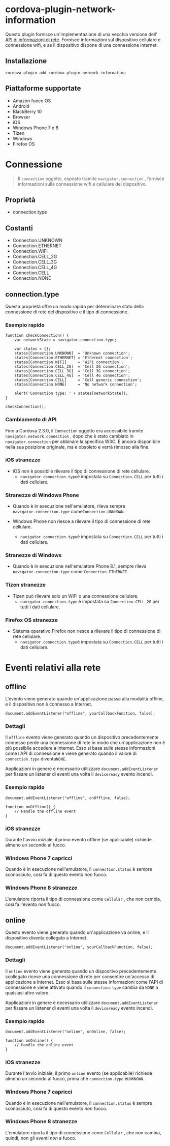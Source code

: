 <!---
    Licensed to the Apache Software Foundation (ASF) under one
    or more contributor license agreements.  See the NOTICE file
    distributed with this work for additional information
    regarding copyright ownership.  The ASF licenses this file
    to you under the Apache License, Version 2.0 (the
    "License"); you may not use this file except in compliance
    with the License.  You may obtain a copy of the License at

      http://www.apache.org/licenses/LICENSE-2.0

    Unless required by applicable law or agreed to in writing,
    software distributed under the License is distributed on an
    "AS IS" BASIS, WITHOUT WARRANTIES OR CONDITIONS OF ANY
    KIND, either express or implied.  See the License for the
    specific language governing permissions and limitations
    under the License.
-->

# cordova-plugin-network-information

Questo plugin fornisce un'implementazione di una vecchia versione dell' [API di informazioni di rete][1]. Fornisce informazioni sul dispositivo cellulare e connessione wifi, e se il dispositivo dispone di una connessione internet.

[1]: http://www.w3.org/TR/2011/WD-netinfo-api-20110607/

## Installazione

    cordova plugin add cordova-plugin-network-information

## Piattaforme supportate

- Amazon fuoco OS
- Android
- BlackBerry 10
- Browser
- iOS
- Windows Phone 7 e 8
- Tizen
- Windows
- Firefox OS

# Connessione

> Il `connection` oggetto, esposto tramite `navigator.connection` , fornisce informazioni sulla connessione wifi e cellulare del dispositivo.

## Proprietà

- connection.type

## Costanti

- Connection.UNKNOWN
- Connection.ETHERNET
- Connection.WIFI
- Connection.CELL_2G
- Connection.CELL_3G
- Connection.CELL_4G
- Connection.CELL
- Connection.NONE

## connection.type

Questa proprietà offre un modo rapido per determinare stato della connessione di rete del dispositivo e il tipo di connessione.

### Esempio rapido

    function checkConnection() {
        var networkState = navigator.connection.type;

        var states = {};
        states[Connection.UNKNOWN]  = 'Unknown connection';
        states[Connection.ETHERNET] = 'Ethernet connection';
        states[Connection.WIFI]     = 'WiFi connection';
        states[Connection.CELL_2G]  = 'Cell 2G connection';
        states[Connection.CELL_3G]  = 'Cell 3G connection';
        states[Connection.CELL_4G]  = 'Cell 4G connection';
        states[Connection.CELL]     = 'Cell generic connection';
        states[Connection.NONE]     = 'No network connection';

        alert('Connection type: ' + states[networkState]);
    }

    checkConnection();

### Cambiamento di API

Fino a Cordova 2.3.0, il `Connection` oggetto era accessibile tramite `navigator.network.connection` , dopo che è stato cambiato in `navigator.connection` per abbinare la specifica W3C. È ancora disponibile nella sua posizione originale, ma è obsoleto e verrà rimosso alla fine.

### iOS stranezze

- iOS non è possibile rilevare il tipo di connessione di rete cellulare.
  - `navigator.connection.type`è impostata su `Connection.CELL` per tutti i dati cellulare.

### Stranezze di Windows Phone

- Quando è in esecuzione nell'emulatore, rileva sempre `navigator.connection.type` come`Connection.UNKNOWN`.

- Windows Phone non riesce a rilevare il tipo di connessione di rete cellulare.

  - `navigator.connection.type`è impostata su `Connection.CELL` per tutti i dati cellulare.

### Stranezze di Windows

- Quando è in esecuzione nell'emulatore Phone 8.1, sempre rileva `navigator.connection.type` come `Connection.ETHERNET`.

### Tizen stranezze

- Tizen può rilevare solo un WiFi o una connessione cellulare.
  - `navigator.connection.type` è impostata su `Connection.CELL_2G` per tutti i dati cellulare.

### Firefox OS stranezze

- Sistema operativo Firefox non riesce a rilevare il tipo di connessione di rete cellulare.
  - `navigator.connection.type`è impostata su `Connection.CELL` per tutti i dati cellulare.

# Eventi relativi alla rete

## offline

L'evento viene generato quando un'applicazione passa alla modalità offline, e il dispositivo non è connesso a Internet.

    document.addEventListener("offline", yourCallbackFunction, false);

### Dettagli

Il `offline` evento viene generato quando un dispositivo precedentemente connesso perde una connessione di rete in modo che un'applicazione non è più possibile accedere a Internet. Esso si basa sulle stesse informazioni come l'API di connessione e viene generato quando il valore di `connection.type` diventa`NONE`.

Applicazioni in genere è necessario utilizzare `document.addEventListener` per fissare un listener di eventi una volta il `deviceready` evento incendi.

### Esempio rapido

    document.addEventListener("offline", onOffline, false);

    function onOffline() {
        // Handle the offline event
    }

### iOS stranezze

Durante l'avvio iniziale, il primo evento offline (se applicabile) richiede almeno un secondo al fuoco.

### Windows Phone 7 capricci

Quando è in esecuzione nell'emulatore, il `connection.status` è sempre sconosciuto, così fa di questo evento _non_ fuoco.

### Windows Phone 8 stranezze

L'emulatore riporta il tipo di connessione come `Cellular` , che non cambia, così fa l'evento _non_ fuoco.

## online

Questo evento viene generato quando un'applicazione va online, e il dispositivo diventa collegato a Internet.

    document.addEventListener("online", yourCallbackFunction, false);

### Dettagli

Il `online` evento viene generato quando un dispositivo precedentemente scollegato riceve una connessione di rete per consentire un'accesso di applicazione a Internet. Esso si basa sulle stesse informazioni come l'API di connessione e viene attivato quando il `connection.type` cambia da `NONE` a qualsiasi altro valore.

Applicazioni in genere è necessario utilizzare `document.addEventListener` per fissare un listener di eventi una volta il `deviceready` evento incendi.

### Esempio rapido

    document.addEventListener("online", onOnline, false);

    function onOnline() {
        // Handle the online event
    }

### iOS stranezze

Durante l'avvio iniziale, il primo `online` evento (se applicabile) richiede almeno un secondo al fuoco, prima che `connection.type` è`UNKNOWN`.

### Windows Phone 7 capricci

Quando è in esecuzione nell'emulatore, il `connection.status` è sempre sconosciuto, così fa di questo evento _non_ fuoco.

### Windows Phone 8 stranezze

L'emulatore riporta il tipo di connessione come `Cellular` , che non cambia, quindi, non gli eventi _non_ a fuoco.

